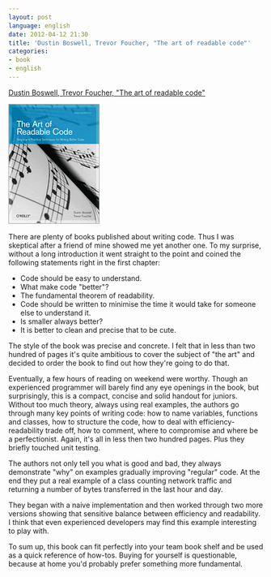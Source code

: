 ```yaml
---
layout: post
language: english
date: 2012-04-12 21:30
title: 'Dustin Boswell, Trevor Foucher, "The art of readable code"'
categories:
- book
- english
---
```

[Dustin Boswell, Trevor Foucher, "The art of readable code"][]

[Dustin Boswell, Trevor Foucher, "The art of readable code"]: http://shop.oreilly.com/product/9780596802301.do

![](/images/covers/english/art-of-readable-code-cover.gif)

There are plenty of books published about writing code. Thus I was skeptical after a friend of mine showed me yet another one. To my surprise, without a long introduction it went straight to the point and coined the following statements right in the first chapter:

- Code should be easy to understand.
- What make code "better"?
- The fundamental theorem of readability.
- Code should be written to minimise the time it would take for someone else to understand it.
- Is smaller always better?
- It is better to clean and precise that to be cute.

The style of the book was precise and concrete. I felt that in less than two hundred of pages it's quite ambitious to cover the subject of "the art" and decided to order the book to find out how they're going to do that.

Eventually, a few hours of reading on weekend were worthy. Though an experienced programmer will barely find any eye openings in the book, but surprisingly, this is a compact, concise and solid handout for juniors. Without too much theory, always using real examples, the authors go through many key points of writing code: how to name variables, functions and classes, how to structure the code, how to deal with efficiency-readability trade off, how to comment, where to compromise and where be a perfectionist. Again, it's all in less then two hundred pages. Plus they briefly touched unit testing.

The authors not only tell you what is good and bad, they always demonstrate "why" on examples gradually improving "regular" code. At the end they put a real example of a class counting network traffic and returning a number of bytes transferred in the last hour and day.

They began with a naive implementation and then worked through two more versions showing that sensitive balance between efficiency and readability. I think that even experienced developers may find this example interesting to play with.

To sum up, this book can fit perfectly into your team book shelf and be used as a quick reference of how-tos. Buying for yourself is questionable, because at home you'd probably prefer something more fundamental.
